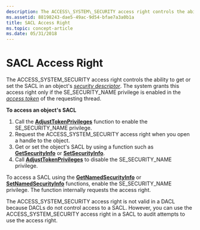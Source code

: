 ```yaml
---
description: The ACCESS\_SYSTEM\_SECURITY access right controls the ability to get or set the SACL in an objects security descriptor. The system grants this access right if the SE\_SECURITY\_NAME privilege is enabled in the access token of the requesting thread.
ms.assetid: 88198243-dae5-49ac-9d54-bfae7a3a0b1a
title: SACL Access Right
ms.topic: concept-article
ms.date: 05/31/2018
---
```


# SACL Access Right

The ACCESS\_SYSTEM\_SECURITY access right controls the ability to get or set the SACL in an object's [*security descriptor*](/windows/desktop/SecGloss/s-gly). The system grants this access right only if the SE\_SECURITY\_NAME privilege is enabled in the [*access token*](/windows/desktop/SecGloss/a-gly) of the requesting thread.

**To access an object's SACL**

1.  Call the [**AdjustTokenPrivileges**](/windows/win32/api/securitybaseapi/nf-securitybaseapi-adjusttokenprivileges) function to enable the SE\_SECURITY\_NAME privilege.
2.  Request the ACCESS\_SYSTEM\_SECURITY access right when you open a handle to the object.
3.  Get or set the object's SACL by using a function such as [**GetSecurityInfo**](/windows/desktop/api/Aclapi/nf-aclapi-getsecurityinfo) or [**SetSecurityInfo**](/windows/desktop/api/Aclapi/nf-aclapi-setsecurityinfo).
4.  Call [**AdjustTokenPrivileges**](/windows/win32/api/securitybaseapi/nf-securitybaseapi-adjusttokenprivileges) to disable the SE\_SECURITY\_NAME privilege.

To access a SACL using the [**GetNamedSecurityInfo**](/windows/desktop/api/Aclapi/nf-aclapi-getnamedsecurityinfoa) or [**SetNamedSecurityInfo**](/windows/desktop/api/Aclapi/nf-aclapi-setnamedsecurityinfoa) functions, enable the SE\_SECURITY\_NAME privilege. The function internally requests the access right.

The ACCESS\_SYSTEM\_SECURITY access right is not valid in a DACL because DACLs do not control access to a SACL. However, you can use the ACCESS\_SYSTEM\_SECURITY access right in a SACL to audit attempts to use the access right.

 

 

